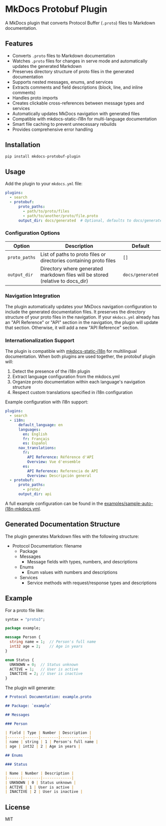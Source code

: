 # MkDocs Protobuf Plugin

A MkDocs plugin that converts Protocol Buffer (`.proto`) files to Markdown documentation.

## Features

- Converts `.proto` files to Markdown documentation
- Watches `.proto` files for changes in serve mode and automatically updates the generated Markdown
- Preserves directory structure of proto files in the generated documentation
- Supports nested messages, enums, and services
- Extracts comments and field descriptions (block, line, and inline comments)
- Handles proto imports
- Creates clickable cross-references between message types and services
- Automatically updates MkDocs navigation with generated files
- Compatible with mkdocs-static-i18n for multi-language documentation
- Smart file caching to prevent unnecessary rebuilds
- Provides comprehensive error handling

## Installation

```bash
pip install mkdocs-protobuf-plugin
```

## Usage

Add the plugin to your `mkdocs.yml` file:

```yaml
plugins:
  - search
  - protobuf:
      proto_paths:
        - path/to/proto/files
        - path/to/another/proto/file.proto
      output_dir: docs/generated  # Optional, defaults to docs/generated
```

### Configuration Options

| Option | Description | Default |
|--------|-------------|---------|
| `proto_paths` | List of paths to proto files or directories containing proto files | `[]` |
| `output_dir` | Directory where generated markdown files will be stored (relative to docs_dir) | `docs/generated` |

### Navigation Integration

The plugin automatically updates your MkDocs navigation configuration to include the generated documentation files. It preserves the directory structure of your proto files in the navigation. If your `mkdocs.yml` already has an "API Reference" or "API" section in the navigation, the plugin will update that section. Otherwise, it will add a new "API Reference" section.

### Internationalization Support

The plugin is compatible with [mkdocs-static-i18n](https://github.com/ultrabug/mkdocs-static-i18n) for multilingual documentation. When both plugins are used together, the protobuf plugin will:

1. Detect the presence of the i18n plugin
2. Extract language configuration from the mkdocs.yml
3. Organize proto documentation within each language's navigation structure
4. Respect custom translations specified in i18n configuration

Example configuration with i18n support:

```yaml
plugins:
  - search
  - i18n:
      default_language: en
      languages:
        en: English
        fr: Français
        es: Español
      nav_translations:
        fr:
          API Reference: Référence d'API
          Overview: Vue d'ensemble
        es:
          API Reference: Referencia de API
          Overview: Descripción general
  - protobuf:
      proto_paths:
        - proto/
      output_dir: api
```

A full example configuration can be found in the [examples/sample-auto-i18n-mkdocs.yml](./examples/sample-auto-i18n-mkdocs.yml).

## Generated Documentation Structure

The plugin generates Markdown files with the following structure:

- Protocol Documentation: filename
  - Package
  - Messages
    - Message fields with types, numbers, and descriptions
  - Enums
    - Enum values with numbers and descriptions
  - Services
    - Service methods with request/response types and descriptions

## Example

For a proto file like:

```protobuf
syntax = "proto3";

package example;

message Person {
  string name = 1;  // Person's full name
  int32 age = 2;    // Age in years
}

enum Status {
  UNKNOWN = 0;  // Status unknown
  ACTIVE = 1;   // User is active
  INACTIVE = 2; // User is inactive
}
```

The plugin will generate:

```markdown
# Protocol Documentation: example.proto

## Package: `example`

## Messages

### Person

| Field | Type | Number | Description |
|-------|------|--------|-------------|
| name | string | 1 | Person's full name |
| age | int32 | 2 | Age in years |

## Enums

### Status

| Name | Number | Description |
|------|--------|-------------|
| UNKNOWN | 0 | Status unknown |
| ACTIVE | 1 | User is active |
| INACTIVE | 2 | User is inactive |
```

## License

MIT
